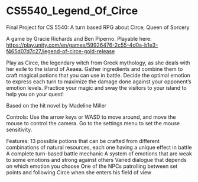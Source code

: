 # CS5540_Legend_Of_Circe
Final Project for CS 5540: A turn based RPG about Circe, Queen of Sorcery

A game by Gracie Richards and Ben Piperno. Playable here: https://play.unity.com/en/games/59926476-2c55-4d0a-b1e3-f465d07d7c27/legend-of-circe-gold-release


Play as Circe, the legendary witch from Greek mythology, as she deals with her exile to the island of Aeaea. Gather ingredients and combine them to craft magical potions that you can use in battle. Decide the optimal emotion to express each turn to maximize the damage done against your opponent’s emotion levels. Practice your magic and sway the visitors to your island to help you on your quest!

Based on the hit novel by Madeline Miller

Controls:
Use the arrow keys or WASD to move around, and move the mouse to control the camera. Go to the settings menu to set the mouse sensitivity.

Features:
13 possible potions that can be crafted from different combinations of natural resources, each one having a unique effect in battle
A complete turn-based battle mechanic
A system of emotions that are weak to some emotions and strong against others
Varied dialogue that depends on which emotion you choose
One of the NPCs patrolling between set points and following Circe when she enters his field of view
